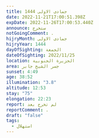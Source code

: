 ```yaml
---
title: جمادى الاولى 1444
date: 2022-11-21T17:00:51.398Z
expDate: 2022-11-26T17:00:53.440Z
announce: ستخرج
notGoingComment: .
hijryMonth: جمادى الاولى
hijryYear: 1444
dayOfSighting: الجمعة
dateOfSighting: 2022/11/25
location: الجزيرة الجنوبية
area: جسر الشيخ جابر
sunset: 4:49
age: 38:52
illumination: "3.8"
altitude: 12:53
stay: "75"
elongation: 22:23
report: لم تخرج بعد
reportComment: .
draft: "false"
tags:
  - استهلال
---
```


